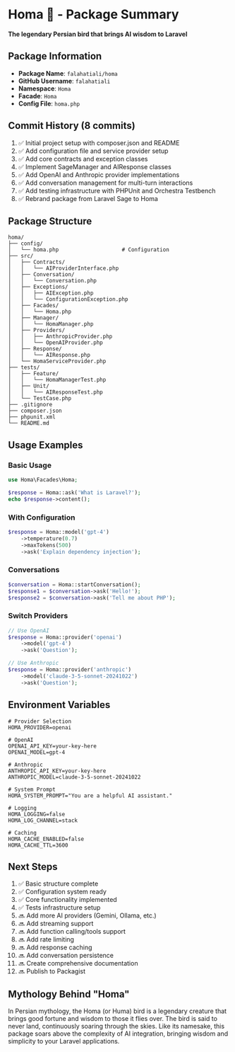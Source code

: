# Homa 🦅 - Package Summary

**The legendary Persian bird that brings AI wisdom to Laravel**

## Package Information

- **Package Name**: `falahatiali/homa`
- **GitHub Username**: `falahatiali`
- **Namespace**: `Homa`
- **Facade**: `Homa`
- **Config File**: `homa.php`

## Commit History (8 commits)

1. ✅ Initial project setup with composer.json and README
2. ✅ Add configuration file and service provider setup  
3. ✅ Add core contracts and exception classes
4. ✅ Implement SageManager and AIResponse classes
5. ✅ Add OpenAI and Anthropic provider implementations
6. ✅ Add conversation management for multi-turn interactions
7. ✅ Add testing infrastructure with PHPUnit and Orchestra Testbench
8. ✅ Rebrand package from Laravel Sage to Homa

## Package Structure

```
homa/
├── config/
│   └── homa.php                    # Configuration
├── src/
│   ├── Contracts/
│   │   └── AIProviderInterface.php
│   ├── Conversation/
│   │   └── Conversation.php
│   ├── Exceptions/
│   │   ├── AIException.php
│   │   └── ConfigurationException.php
│   ├── Facades/
│   │   └── Homa.php
│   ├── Manager/
│   │   └── HomaManager.php
│   ├── Providers/
│   │   ├── AnthropicProvider.php
│   │   └── OpenAIProvider.php
│   ├── Response/
│   │   └── AIResponse.php
│   └── HomaServiceProvider.php
├── tests/
│   ├── Feature/
│   │   └── HomaManagerTest.php
│   ├── Unit/
│   │   └── AIResponseTest.php
│   └── TestCase.php
├── .gitignore
├── composer.json
├── phpunit.xml
└── README.md
```

## Usage Examples

### Basic Usage
```php
use Homa\Facades\Homa;

$response = Homa::ask('What is Laravel?');
echo $response->content();
```

### With Configuration
```php
$response = Homa::model('gpt-4')
    ->temperature(0.7)
    ->maxTokens(500)
    ->ask('Explain dependency injection');
```

### Conversations
```php
$conversation = Homa::startConversation();
$response1 = $conversation->ask('Hello!');
$response2 = $conversation->ask('Tell me about PHP');
```

### Switch Providers
```php
// Use OpenAI
$response = Homa::provider('openai')
    ->model('gpt-4')
    ->ask('Question');

// Use Anthropic
$response = Homa::provider('anthropic')
    ->model('claude-3-5-sonnet-20241022')
    ->ask('Question');
```

## Environment Variables

```env
# Provider Selection
HOMA_PROVIDER=openai

# OpenAI
OPENAI_API_KEY=your-key-here
OPENAI_MODEL=gpt-4

# Anthropic
ANTHROPIC_API_KEY=your-key-here
ANTHROPIC_MODEL=claude-3-5-sonnet-20241022

# System Prompt
HOMA_SYSTEM_PROMPT="You are a helpful AI assistant."

# Logging
HOMA_LOGGING=false
HOMA_LOG_CHANNEL=stack

# Caching
HOMA_CACHE_ENABLED=false
HOMA_CACHE_TTL=3600
```

## Next Steps

1. ✅ Basic structure complete
2. ✅ Configuration system ready
3. ✅ Core functionality implemented
4. ✅ Tests infrastructure setup
5. 🔜 Add more AI providers (Gemini, Ollama, etc.)
6. 🔜 Add streaming support
7. 🔜 Add function calling/tools support
8. 🔜 Add rate limiting
9. 🔜 Add response caching
10. 🔜 Add conversation persistence
11. 🔜 Create comprehensive documentation
12. 🔜 Publish to Packagist

## Mythology Behind "Homa"

In Persian mythology, the Homa (or Huma) bird is a legendary creature that brings good fortune and wisdom to those it flies over. The bird is said to never land, continuously soaring through the skies. Like its namesake, this package soars above the complexity of AI integration, bringing wisdom and simplicity to your Laravel applications.
